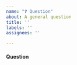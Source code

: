 ```yaml
---
name: "❓ Question"
about: A general question
title: ''
labels: ''
assignees: ''

---
```


#### Question

<!-- Questions are usually better suited for discussions, which can be found at https://github.com/solid/community-server/discussions -->
<!-- In case you think this would better as an issue, please provide a clear and concisely formulated question.-->
